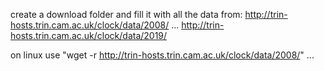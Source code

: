 create a download folder and fill it with all the data from:
http://trin-hosts.trin.cam.ac.uk/clock/data/2008/
...
http://trin-hosts.trin.cam.ac.uk/clock/data/2019/

on linux use "wget -r http://trin-hosts.trin.cam.ac.uk/clock/data/2008/"
...
